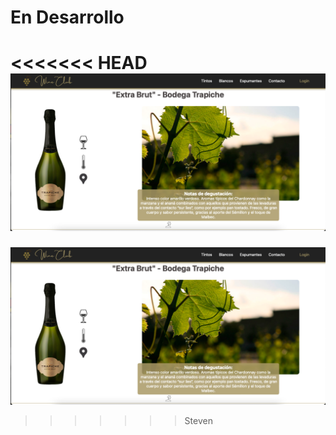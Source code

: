 # En Desarrollo

<<<<<<< HEAD
![imgReadme](Dj_Proyecto_Grupo_6/static/img/imgReadme.png)
=======
![Imagen](Dj_Proyecto_Grupo_6/static/img/imgReadme.png)
>>>>>>> Steven

